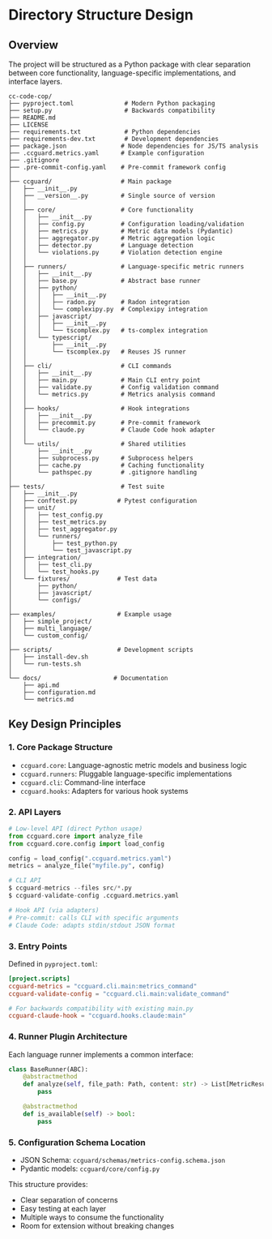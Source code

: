 # Directory Structure Design

## Overview

The project will be structured as a Python package with clear separation between core functionality, language-specific implementations, and interface layers.

```
cc-code-cop/
├── pyproject.toml              # Modern Python packaging
├── setup.py                    # Backwards compatibility
├── README.md
├── LICENSE
├── requirements.txt            # Python dependencies
├── requirements-dev.txt        # Development dependencies
├── package.json               # Node dependencies for JS/TS analysis
├── .ccguard.metrics.yaml      # Example configuration
├── .gitignore
├── .pre-commit-config.yaml    # Pre-commit framework config
│
├── ccguard/                   # Main package
│   ├── __init__.py
│   ├── __version__.py         # Single source of version
│   │
│   ├── core/                  # Core functionality
│   │   ├── __init__.py
│   │   ├── config.py          # Configuration loading/validation
│   │   ├── metrics.py         # Metric data models (Pydantic)
│   │   ├── aggregator.py      # Metric aggregation logic
│   │   ├── detector.py        # Language detection
│   │   └── violations.py      # Violation detection engine
│   │
│   ├── runners/               # Language-specific metric runners
│   │   ├── __init__.py
│   │   ├── base.py            # Abstract base runner
│   │   ├── python/
│   │   │   ├── __init__.py
│   │   │   ├── radon.py       # Radon integration
│   │   │   └── complexipy.py  # Complexipy integration
│   │   ├── javascript/
│   │   │   ├── __init__.py
│   │   │   └── tscomplex.py   # ts-complex integration
│   │   └── typescript/
│   │       ├── __init__.py
│   │       └── tscomplex.py   # Reuses JS runner
│   │
│   ├── cli/                   # CLI commands
│   │   ├── __init__.py
│   │   ├── main.py            # Main CLI entry point
│   │   ├── validate.py        # Config validation command
│   │   └── metrics.py         # Metrics analysis command
│   │
│   ├── hooks/                 # Hook integrations
│   │   ├── __init__.py
│   │   ├── precommit.py       # Pre-commit framework
│   │   └── claude.py          # Claude Code hook adapter
│   │
│   └── utils/                 # Shared utilities
│       ├── __init__.py
│       ├── subprocess.py      # Subprocess helpers
│       ├── cache.py           # Caching functionality
│       └── pathspec.py        # .gitignore handling
│
├── tests/                     # Test suite
│   ├── __init__.py
│   ├── conftest.py           # Pytest configuration
│   ├── unit/
│   │   ├── test_config.py
│   │   ├── test_metrics.py
│   │   ├── test_aggregator.py
│   │   └── runners/
│   │       ├── test_python.py
│   │       └── test_javascript.py
│   ├── integration/
│   │   ├── test_cli.py
│   │   └── test_hooks.py
│   └── fixtures/             # Test data
│       ├── python/
│       ├── javascript/
│       └── configs/
│
├── examples/                 # Example usage
│   ├── simple_project/
│   ├── multi_language/
│   └── custom_config/
│
├── scripts/                  # Development scripts
│   ├── install-dev.sh
│   └── run-tests.sh
│
└── docs/                    # Documentation
    ├── api.md
    ├── configuration.md
    └── metrics.md
```

## Key Design Principles

### 1. **Core Package Structure**
- `ccguard.core`: Language-agnostic metric models and business logic
- `ccguard.runners`: Pluggable language-specific implementations
- `ccguard.cli`: Command-line interface
- `ccguard.hooks`: Adapters for various hook systems

### 2. **API Layers**

```python
# Low-level API (direct Python usage)
from ccguard.core import analyze_file
from ccguard.core.config import load_config

config = load_config(".ccguard.metrics.yaml")
metrics = analyze_file("myfile.py", config)

# CLI API
$ ccguard-metrics --files src/*.py
$ ccguard-validate-config .ccguard.metrics.yaml

# Hook API (via adapters)
# Pre-commit: calls CLI with specific arguments
# Claude Code: adapts stdin/stdout JSON format
```

### 3. **Entry Points**

Defined in `pyproject.toml`:
```toml
[project.scripts]
ccguard-metrics = "ccguard.cli.main:metrics_command"
ccguard-validate-config = "ccguard.cli.main:validate_command"

# For backwards compatibility with existing main.py
ccguard-claude-hook = "ccguard.hooks.claude:main"
```

### 4. **Runner Plugin Architecture**

Each language runner implements a common interface:
```python
class BaseRunner(ABC):
    @abstractmethod
    def analyze(self, file_path: Path, content: str) -> List[MetricResult]:
        pass

    @abstractmethod
    def is_available(self) -> bool:
        pass
```

### 5. **Configuration Schema Location**

- JSON Schema: `ccguard/schemas/metrics-config.schema.json`
- Pydantic models: `ccguard/core/config.py`

This structure provides:
- Clear separation of concerns
- Easy testing at each layer
- Multiple ways to consume the functionality
- Room for extension without breaking changes